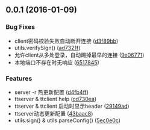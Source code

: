 <a name="0.0.1"></a>
## 0.0.1 (2016-01-09)


### Bug Fixes

* client密码校验失败自动断开连接 ([d3f89bb](https://github.com/leizongmin/tcp-tunnel/commit/d3f89bb))
* utils.verifySign() ([ad7321f](https://github.com/leizongmin/tcp-tunnel/commit/ad7321f))
* 允许client从多处登录，自动踢掉最早的连接 ([9e06771](https://github.com/leizongmin/tcp-tunnel/commit/9e06771))
* 本地端口不存在时无响应 ([6517845](https://github.com/leizongmin/tcp-tunnel/commit/6517845))

### Features

* server -r 热更新配置 ([d4fb4ff](https://github.com/leizongmin/tcp-tunnel/commit/d4fb4ff))
* ttserver & ttclient help ([cd730ea](https://github.com/leizongmin/tcp-tunnel/commit/cd730ea))
* ttserver & ttclient 启动时显示header ([29149ad](https://github.com/leizongmin/tcp-tunnel/commit/29149ad))
* ttserver动态更新配置 ([43baac8](https://github.com/leizongmin/tcp-tunnel/commit/43baac8))
* utils.sign() & utils.parseConfig() ([5ec0e0c](https://github.com/leizongmin/tcp-tunnel/commit/5ec0e0c))




